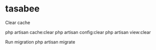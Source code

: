 # tasabee

Clear cache 

php artisan cache:clear
php artisan config:clear
php artisan view:clear

Run migration
php artisan migrate

